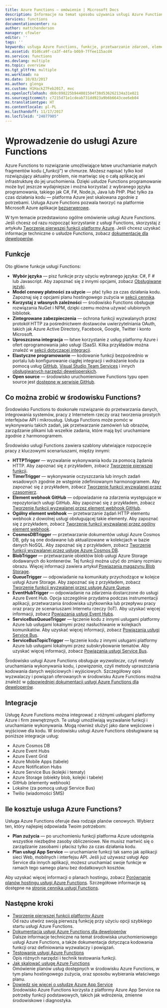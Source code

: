 ```yaml
---
title: Azure Functions — omówienie | Microsoft Docs
description: Informacje na temat sposobu używania usługi Azure Functions do optymalizowania obciążeń asynchronicznych w ciągu minut.
services: functions
documentationcenter: na
author: mattchenderson
manager: cfowler
editor: ''
tags: ''
keywords: usługa Azure Functions, funkcje, przetwarzanie zdarzeń, elementy webhook, obliczanie dynamiczne, architektura bez serwera
ms.assetid: 01d6ca9f-ca3f-44fa-b0b9-7ffee115acd4
ms.service: functions
ms.devlang: multiple
ms.topic: overview
ms.tgt_pltfrm: multiple
ms.workload: na
ms.date: 10/03/2017
ms.author: glenga
ms.custom: H1Hack27Feb2017, mvc
ms.openlocfilehash: d60c898225b944801504f38d536262134a31e021
ms.sourcegitcommit: c7215d71e1cdeab731dd923a9b6b6643cee6eb04
ms.translationtype: HT
ms.contentlocale: pl-PL
ms.lasthandoff: 11/17/2017
ms.locfileid: "24877905"
---
```

# <a name="an-introduction-to-azure-functions"></a>Wprowadzenie do usługi Azure Functions  
Azure Functions to rozwiązanie umożliwiające łatwe uruchamianie małych fragmentów kodu („funkcji”) w chmurze. Możesz napisać tylko kod rozwiązujący aktualny problem, nie martwiąc się o całą aplikację ani infrastrukturę do jej uruchomienia. Dzięki usłudze Functions programowanie może być jeszcze wydajniejsze i można korzystać z wybranego języka programowania, takiego jak C#, F#, Node.js, Java lub PHP. Płać tylko za czas działania kodu — platforma Azure jest skalowana zgodnie z potrzebami. Usługa Azure Functions pozwala tworzyć na platformie Microsoft Azure aplikacje [bezserwerowe](https://azure.microsoft.com/overview/serverless-computing/).

W tym temacie przedstawiono ogólne omówienie usługi Azure Functions. Jeśli chcesz od razu rozpocząć korzystanie z usługi Functions, skorzystaj z artykułu [Tworzenie pierwszej funkcji platformy Azure](functions-create-first-azure-function.md). Jeśli chcesz uzyskać informacje techniczne o usłudze Functions, zobacz [dokumentację dla deweloperów](functions-reference.md).

## <a name="features"></a>Funkcje
Oto główne funkcje usługi Functions:

* **Wybór języka** — pisz funkcje przy użyciu wybranego języka: C#, F # lub Javascript. Aby zapoznać się z innymi opcjami, zobacz [Obsługiwane języki](supported-languages.md).
* **Model cenowy płatności za użycie** — płać tylko za czas działania kodu. Zapoznaj się z opcjami planu hostingowego zużycia w [sekcji cennika](#pricing).  
* **Korzystaj z własnych zależności** — środowisko Functions obsługuje rozwiązania NuGet i NPM, dzięki czemu można używać ulubionych bibliotek.  
* **Zintegrowane zabezpieczenia** — ochrona funkcji wyzwalanych przez protokół HTTP za pośrednictwem dostawców uwierzytelniania OAuth, takich jak Azure Active Directory, Facebook, Google, Twitter i konto Microsoft.  
* **Uproszczona integracja** — łatwe korzystanie z usług platformy Azure i ofert oprogramowania jako usługi (SaaS). Kilka przykładów można znaleźć w [sekcji dotyczącej integracji](#integrations).  
* **Elastyczne programowanie** — kodowanie funkcji bezpośrednio w portalu lub konfigurowanie ciągłej integracji i wdrażanie kodu za pomocą usług [GitHub](../app-service/scripts/app-service-cli-continuous-deployment-github.md), [Visual Studio Team Services](../app-service/scripts/app-service-cli-continuous-deployment-vsts.md) i innych [obsługiwanych narzędzi deweloperskich](../app-service/app-service-deploy-local-git.md).  
* **Open source** — środowisko uruchomieniowe Functions typu open source jest [dostępne w serwisie GitHub](https://github.com/azure/azure-webjobs-sdk-script).  

## <a name="what-can-i-do-with-functions"></a>Co można zrobić w środowisku Functions?
Środowisko Functions to doskonałe rozwiązanie do przetwarzania danych, integrowania systemów, pracy z Internetem rzeczy oraz tworzenia prostych interfejsów API i mikrousług. Usługa Functions może pomóc w wykonywaniu takich zadań, jak przetwarzanie zamówień lub obrazów, zarządzanie plikami lub wszelkie zadania, które mają być uruchamiane zgodnie z harmonogramem. 

Środowisko usługi Functions zawiera szablony ułatwiające rozpoczęcie pracy z kluczowymi scenariuszami, między innymi:

* **HTTPTrigger** — wyzwalanie wykonywania kodu za pomocą żądania HTTP. Aby zapoznać się z przykładem, zobacz [Tworzenie pierwszej funkcji](functions-create-first-azure-function.md).
* **TimerTrigger** — wykonywanie oczyszczania lub innych zadań wsadowych zgodnie ze wstępnie zdefiniowanym harmonogramem. Aby zapoznać się z przykładem, zobacz [Tworzenie funkcji wyzwalanej przez czasomierz](functions-create-scheduled-function.md).
* **Element webhook GitHub** — odpowiadanie na zdarzenia występujące w repozytoriach usługi GitHub. Aby zapoznać się z przykładem, zobacz [Tworzenie funkcji wyzwalanej przez element webhook GitHub](functions-create-github-webhook-triggered-function.md).
* **Ogólny element webhook** — przetwarzanie żądań HTTP elementu webhook z dowolnej usługi obsługującej takie elementy. Aby zapoznać się z przykładem, zobacz [Tworzenie funkcji wyzwalanej przez ogólny element webhook](functions-create-generic-webhook-triggered-function.md).
* **CosmosDBTrigger** — przetwarzanie dokumentów usługi Azure Cosmos DB, gdy są one dodawane lub aktualizowane w kolekcjach w bazie danych NoSQL. Aby zapoznać się z przykładem, zobacz [Tworzenie funkcji wyzwalanej przez usługę Azure Cosmos DB](functions-create-cosmos-db-triggered-function.md).
* **BlobTrigger** — przetwarzanie obiektów blob usługi Azure Storage dodawanych do kontenerów. Tej funkcji można użyć do zmiany rozmiaru obrazu. Więcej informacji zawiera artykuł [Powiązania magazynu Blob Storage](functions-bindings-storage-blob.md).
* **QueueTrigger** — odpowiadanie na komunikaty przychodzące w kolejce usługi Azure Storage. Aby zapoznać się z przykładem, zobacz [Tworzenie funkcji wyzwalanej przez usługę Azure Queue](functions-create-storage-queue-triggered-function.md).
* **EventHubTrigger** — odpowiadanie na zdarzenia dostarczone do usługi Azure Event Hub. Opcja szczególnie przydatna podczas instrumentacji aplikacji, przetwarzania środowiska użytkownika lub przepływu pracy oraz pracy ze scenariuszami Internetu rzeczy (IoT). Aby uzyskać więcej informacji, zobacz [Powiązania usługi Event Hubs](functions-bindings-event-hubs.md).
* **ServiceBusQueueTrigger** — łączenie kodu z innymi usługami platformy Azure lub usługami lokalnymi przez nasłuchiwanie w kolejkach komunikatów. Aby uzyskać więcej informacji, zobacz [Powiązania usługi Service Bus](functions-bindings-service-bus.md).
* **ServiceBusTopicTrigger** — łączenie kodu z innymi usługami platformy Azure lub usługami lokalnymi przez subskrybowanie tematów. Aby uzyskać więcej informacji, zobacz [Powiązania usługi Service Bus](functions-bindings-service-bus.md).

Środowisko usługi Azure Functions obsługuje *wyzwalacze*, czyli metody uruchamiania wykonywania kodu, i *powiązania*, czyli metody upraszczania kodowania danych wejściowych i wyjściowych. Szczegółowy opis wyzwalaczy i powiązań oferowanych w środowisku Azure Functions można znaleźć w [odpowiedniej dokumentacji usługi Azure Functions dla deweloperów](functions-triggers-bindings.md).

## <a name="integrations"></a>Integracje
Usługę Azure Functions można integrować z różnymi usługami platformy Azure i firm zewnętrznych. Te usługi umożliwiają wyzwalanie funkcji i uruchamianie wykonywania. Mogą również służyć jako dane wejściowe i wyjściowe dla kodu. W środowisku usługi Azure Functions obsługiwane są poniższe integracje usług:

* Azure Cosmos DB
* Azure Event Hubs 
* Azure Event Grid
* Azure Mobile Apps (tabele)
* Azure Notification Hubs
* Azure Service Bus (kolejki i tematy)
* Azure Storage (obiekty blob, kolejki i tabele) 
* GitHub (elementy webhook)
* Lokalne (za pomocą usługi Service Bus)
* Twilio (wiadomości SMS)

## <a name="pricing"></a>Ile kosztuje usługa Azure Functions?
Usługa Azure Functions oferuje dwa rodzaje planów cenowych. Wybierz ten, który najlepiej odpowiada Twoim potrzebom: 

* **Plan zużycia** — po uruchomieniu funkcji platforma Azure udostępnia wszystkie niezbędne zasoby obliczeniowe. Nie musisz martwić się o zarządzanie zasobami i płacisz tylko za czas działania kodu. 
* **Plan usługi App Service** — uruchamianie funkcji tak samo jak aplikacji sieci Web, mobilnych i interfejsu API. Jeśli już używasz usługi App Service dla innych aplikacji, możesz uruchamiać swoje funkcje w ramach tego samego planu bez dodatkowych kosztów. 

Aby uzyskać więcej informacji o planach hostingu, zobacz [Porównanie planów hostingu usługi Azure Functions](functions-scale.md). Szczegółowe informacje są dostępne na [stronie cennika usługi Functions](https://azure.microsoft.com/pricing/details/functions/).

## <a name="next-steps"></a>Następne kroki
* [Tworzenie pierwszej funkcji platformy Azure](functions-create-first-azure-function.md)  
  Od razu utwórz swoją pierwszą funkcję przy użyciu opcji szybkiego startu usługi Azure Functions. 
* [Dokumentacja usługi Azure Functions dla deweloperów](functions-reference.md)  
  Dalsze informacje techniczne na temat środowiska uruchomieniowego usługi Azure Functions, a także dokumentacja dotycząca kodowania funkcji oraz definiowania wyzwalaczy i powiązań.
* [Testowanie usługi Azure Functions](functions-test-a-function.md)  
  Opis różnych narzędzi i technik testowania funkcji.
* [Jak skalować usługę Azure Functions](functions-scale.md)  
  Omówienie planów usług dostępnych w środowisku Azure Functions, w tym planu hostingowego zużycia, oraz sposobu wybierania właściwego planu. 
* [Dowiedz się więcej o usłudze Azure App Service](../app-service/app-service-web-overview.md)  
  Środowisko Azure Functions korzysta z platformy Azure App Service na potrzeby funkcji podstawowych, takich jak wdrożenia, zmienne środowiskowe i diagnostyka. 

